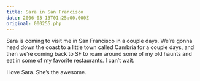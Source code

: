 ```yaml
---
title: Sara in San Francisco
date: 2006-03-13T01:25:00.000Z
original: 000255.php
---
```


Sara is coming to visit me in San Francisco in a couple days. We’re gonna head down the coast to a little town called Cambria for a couple days, and then we’re coming back to SF to roam around some of my old haunts and eat in some of my favorite restaurants. I can’t wait.

I love Sara. She’s the awesome.
